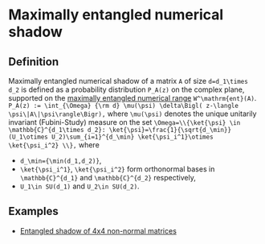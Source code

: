 # Maximally entangled numerical shadow

## Definition

Maximally entangled numerical shadow of a matrix `A` of size
`d=d_1\times d_2` is defined as a probability distribution `P_A(z)` on
the complex plane, supported on the [maximally entangled numerical
range](/numerical-range/generalizations/restricted-numerical-range/maximally-entangled-numerical-range)
`W^\mathrm{ent}(A)`. `P_A(z) := \int_{\Omega} {\rm d} \mu(\psi)
\delta\Bigl( z-\langle \psi\|A\|\psi\rangle\Bigr),` where `\mu(\psi)`
denotes the unique unitarily invariant (Fubini-Study) measure on the set
`\Omega=\\{\ket{\psi} \in \mathbb{C}^{d_1\times d_2}:
\ket{\psi}=\frac{1}{\sqrt{d_\min}} (U_1\otimes U_2)\sum_{i=1}^{d_\min}
\ket{\psi_i^1}\otimes \ket{\psi_i^2} \\},` where

  - `d_\min={\min(d_1,d_2)}`,
  - `\ket{\psi_i^1}`, `\ket{\psi_i^2}` form orthonormal bases in
    `\mathbb{C}^{d_1}` and `\mathbb{C}^{d_2}` respectively,
  - `U_1\in SU(d_1)` and `U_2\in SU(d_2)`.

## Examples

  - [Entangled shadow of 4x4 non-normal
    matrices](/numerical-shadow/examples/4x4#entangled_numerical_shadow)

